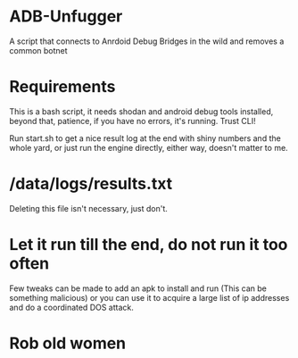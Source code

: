 # ADB-Unfugger
A script that connects to Anrdoid Debug Bridges in the wild and removes a common botnet

# Requirements 
This is a bash script, it needs shodan and android debug tools installed, beyond that, patience, if you have no errors, it's running. Trust CLI!

Run start.sh to get a nice result log at the end with shiny numbers and the whole yard, or just run the engine directly, either way, doesn't matter to me.

# /data/logs/results.txt
Deleting this file isn't necessary, just don't.


# Let it run till the end, do not run it too often
Few tweaks can be made to add an apk to install and run (This can be something malicious) or you can use it to acquire a large list
of ip addresses and do a coordinated DOS attack. 

# Rob old women
